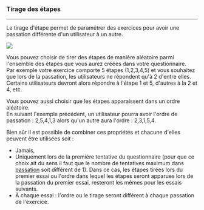 ### Tirage des étapes

---

Le tirage d'étape permet de paramétrer des exercices pour avoir une passation différente d'un utilisateur à un autre.

![](images/quiz-fig4.png)

Vous pouvez choisir de tirer des étapes de manière aléatoire parmi l'ensemble des étapes que vous aurez créées dans votre questionnaire.  
Par exemple votre exercice comporte 5 étapes \(1,2,3,4,5\) et vous souhaitez que lors de la passation, les utilisateurs ne répondent qu'à 2 d'entre elles. Certains utilisateurs devront alors répondre à l'étape 1 et 5, d'autres à la 2 et 4, etc.

Vous pouvez aussi choisir que les étapes apparaissent dans un ordre aléatoire.  
En suivant l'exemple précédent, un utilisateur pourra avoir l'ordre de passation : 2,5,4,1,3 alors qu'un autre aura l'ordre : 2,3,1,5,4.

Bien sûr il est possible de combiner ces propriétés et chacune d'elles peuvent être utilisées soit :

* Jamais,
* Uniquement lors de la première tentative du questionnaire \(pour que ce choix ait du sens il faut que le nombre de tentatives maximum dans [passation](quiz_parameters_signing.md) soit différent de 1\). Dans ce cas, les étapes tirées lors du premier essai ou l'ordre dans lequel les étapes seront apparues lors de la passation du premier essai, resteront les mêmes pour les essais suivants.
* À chaque essai : l'ordre ou le tirage seront différent à chaque passation de l'exercice.



